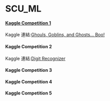 # SCU_ML

#### [Kaggle Competition 1](https://github.com/cherrytora/SCU_ML/blob/main/Kaggle_1.ipynb)
Kaggle 連結:[Ghouls, Goblins, and Ghosts... Boo!](https://www.kaggle.com/c/ghouls-goblins-and-ghosts-boo/overview)

#### Kaggle Competition 2
Kaggle 連結:[Digit Recognizer](https://www.kaggle.com/c/digit-recognizer/overview)

#### Kaggle Competition 3


#### Kaggle Competition 4


#### Kaggle Competition 5


